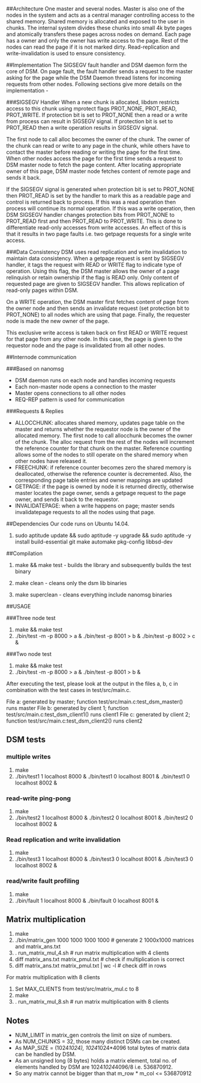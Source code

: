 ##Architecture
One master and several nodes. Master is also one of the nodes in the system and acts as a central manager controlling access to the shared memory. Shared memory is allocated and exposed to the user in chunks. The internal system divides these chunks into small 4k byte pages and atomically transfers these pages across nodes on demand. Each page has a owner and only the owner has write access to the page. Rest of the nodes can read the page if it is not marked dirty. Read-replication and write-invalidation is used to ensure consistency.

##Implementation
The SIGSEGV fault handler and DSM daemon form the core of DSM. On page fault, the fault handler sends a request to the master asking for the page while the DSM Daemon thread listens for incoming requests from other nodes. Following sections give more details on the implementation - 

###SIGSEGV Handler
When a new chunk is allocated, libdsm restricts access to this chunk using mprotect flags PROT_NONE, PROT_READ, PROT_WRITE. If protection bit is set to PROT_NONE then a read or a write from process can result in SIGSEGV signal. If protection bit is set to PROT_READ then a write operation results in SIGSEGV signal. 

The first node to call alloc becomes the owner of the chunk. The owner of the chunk can read or write to any page in the chunk, while others have to contact the master before reading or writing the page for the first time. When other nodes access the page for the first time sends a request to DSM master node to fetch the page content. After locating appropriate owner of this page, DSM master node fetches content of remote page and sends it back. 

If the SIGSEGV signal is generated when protection bit is set to PROT_NONE then PROT_READ is set by the handler to mark this as a readable page and control is returned back to process. If this was a read operation then process will continue its normal operation. If this was a write operation, then DSM SIGSEGV handler changes protection bits from PROT_NONE to PROT_READ first and then PROT_READ to PROT_WRITE. This is done to differentiate read-only accesses from write accesses. An effect of this is that it results in two page faults i.e. two getpage requests for a single write access.

###Data Consistency
DSM uses read replication and write invalidation to maintain data consistency. When a getpage request is sent by SIGSEGV handler, it tags the request with READ or WRITE flag to indicate type of operation. Using this flag, the DSM master allows the owner of a page relinquish or retain ownership if the flag is READ only. Only content of requested page are given to SIGSEGV handler. This allows replication of read-only pages within DSM.

On a WRITE operation, the DSM master first fetches content of page from the owner node and then sends an invalidate request (set protection bit to PROT_NONE) to all nodes which are using that page. Finally, the requester node is made the new owner of the page.

This exclusive write access is taken back on first READ or WRITE request for that page from any other node. In this case, the page is given to the requestor node and the page is invalidated from all other nodes.


##Internode communication

###Based on nanomsg
* DSM daemon runs on each node and handles incoming requests
* Each non-master node opens a connection to the master
* Master opens connections to all other nodes
* REQ-REP pattern is used for communication

###Requests & Replies
* ALLOCCHUNK: allocates shared memory, updates page table on the master and returns whether the requestor node is the owner of the allocated memory. The first node to call allocchunk becomes the owner of the chunk. The alloc request from the rest of the nodes will increment the reference counter for that chunk on the master. Reference counting allows some of the nodes to still operate on the shared memory when other nodes have released it.
* FREECHUNK: if reference counter becomes zero the shared memory is deallocated, otherwise the reference counter is decremented. Also, the corresponding page table entries and owner mappings are updated 
* GETPAGE:  if the page is owned by node it is returned directly, otherwise master locates the page owner, sends a getpage request to the page owner, and sends it back to the requestor.
* INVALIDATEPAGE: when a write happens on page; master sends invalidatepage requests to all the nodes using that page.


##Dependencies
Our code runs on Ubuntu 14.04.

1. sudo aptitude update && sudo aptitude -y upgrade && sudo aptitude -y install build-essential git make automake pkg-config libbsd-dev

##Compilation
1. make && make test - builds the library and subsequently builds the test binary

2. make clean - cleans only the dsm lib binaries

3. make superclean - cleans everything include nanomsg binaries

##USAGE

###Three node test
1. make && make test
2. ./bin/test -m -p 8000 > a & ./bin/test -p 8001 > b & ./bin/test -p 8002 > c &

###Two node test
1. make && make test
2. ./bin/test -m -p 8000 > a & ./bin/test -p 8001 > b &

After executing the test, please look at the output in the files a, b, c in combination with the test cases in test/src/main.c. 

File a: generated by master; function test/src/main.c:test_dsm_master() runs master
File b: generated by client 1; function test/src/main.c:test_dsm_client1() runs client1
File c: generated by client 2; function test/src/main.c:test_dsm_client2() runs client2

## DSM tests
### multiple writes
1. make
2. ./bin/test1 1 localhost 8000 & ./bin/test1 0 localhost 8001 & ./bin/test1 0 localhost 8002 &

### read-write ping-pong
1. make
2. ./bin/test2 1 localhost 8000 & ./bin/test2 0 localhost 8001 & ./bin/test2 0 localhost 8002 &

### Read replication and write invalidation
1. make
2. ./bin/test3 1 localhost 8000 & ./bin/test3 0 localhost 8001 & ./bin/test3 0 localhost 8002 &

### read/write fault profiling
1. make
2. ./bin/fault 1 localhost 8000 & ./bin/fault 0 localhost 8001 &

## Matrix multiplication
1. make
2. ./bin/matrix_gen 1000 1000 1000 1000        # generate 2 1000x1000 matrices and matrix_ans.txt
3. . run_matrix_mul_4.sh                       # run matrix multiplication with 4 clients
4. diff matrix_ans.txt matrix_pmul.txt         # check if multiplication is correct
5. diff matrix_ans.txt matrix_pmul.txt | wc -l # check diff in rows

For matrix multiplication with 8 clients
1. Set MAX_CLIENTS from test/src/matrix_mul.c to 8
2. make
3. . run_matrix_mul_8.sh                       # run matrix multiplication with 8 clients

## Notes
- NUM_LIMIT in matrix_gen controls the limit on size of numbers.
- As NUM_CHUNKS = 32, those many distinct DSMs can be created.
- As MAP_SIZE = (1024*1024), 1024*1024*4096 total bytes of matrix data can be handled by DSM.
- As an unsigned long (8 bytes) holds a matrix element, total no. of elements handled by DSM are 1024*1024*4096/8 i.e. 536870912.
- So any matrix cannot be bigger than that m_row * m_col <= 536870912
